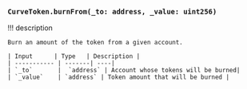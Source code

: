 

### ```CurveToken.burnFrom(_to: address, _value: uint256)```

!!! description

    Burn an amount of the token from a given account.

    | Input      | Type   | Description |
    | ----------- | -------| ----|
    | `_to`       |  `address` | Account whose tokens will be burned|
    | `_value`    | `address` | Token amount that will be burned |
